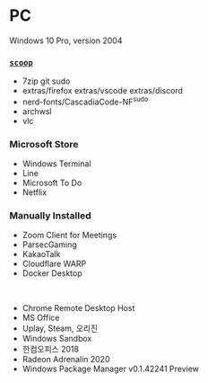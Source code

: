 PC
========
Windows 10 Pro, version 2004

### [`scoop`](https://scoop.sh)
- 7zip git sudo
- extras/firefox extras/vscode extras/discord
- nerd-fonts/CascadiaCode-NF<sup>sudo</sup>
- archwsl
- vlc

### Microsoft Store
- Windows Terminal
- Line
- Microsoft To Do
- Netflix

### Manually Installed
- Zoom Client for Meetings
- ParsecGaming
- KakaoTalk
- Cloudflare WARP
- Docker Desktop

&nbsp;

- Chrome Remote Desktop Host
- MS Office
- Uplay, Steam, 오리진
- Windows Sandbox
- 한컴오피스 2018
- Radeon Adrenalin 2020
- Windows Package Manager v0.1.42241 Preview

<!-- Removed apps

- Battle.net, Epic Games

-->
